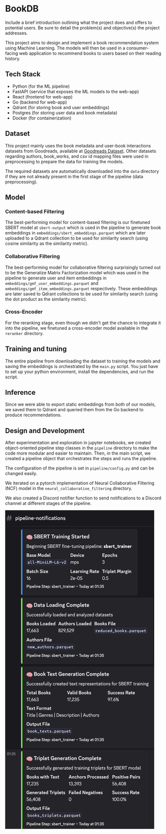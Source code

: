 # BookDB

Include a brief introduction outlining what the project does and offers to potential users. Be sure to detail the problem(s) and objective(s) the project addresses.

This project aims to design and implement a book recommendation system using Machine Learning. The models will then be used in a consumer-facing web application to recommend books to users based on their reading history.

## Tech Stack

- Python (for the ML pipeline)
- FastAPI (service that exposes the ML models to the web-app)
- React (frontend for web-app)
- Go (backend for web-app)
- Qdrant (for storing book and user embeddings)
- Postgres (for storing user data and book metadata)
- Docker (for containerization)

## Dataset
This project mainly uses the book metadata and user-book interactions datasets from Goodreads, available at [Goodreads Dataset](https://cseweb.ucsd.edu/~jmcauley/datasets/goodreads.html#datasets). Other datasets regarding authors, book_works, and csv id mapping files were used in preprocessing to prepare the data for training the models.

The required datasets are automatically downloaded into the `data` directory if they are not already present in the first stage of the pipeline (data preprocessing).

## Model
### Content-based Filtering
The best-performing model for content-based filtering is our finetuned SBERT model at `sbert-output` which is used in the pipeline to generate book embeddings in `embeddings/sbert_embeddings.parquet` which are later uploaded to a Qdrant collection to be used for similarity search (using cosine similarity as the similarity metric).

### Collaborative Filtering
The best-performing model for collaborative filtering surprisingly turned out to be the Generalize Matrix Factorization model which was used in the pipeline to generate user and item embeddings in `embeddings/gmf_user_embeddings.parquet` and `embeddings/gmf_item_embeddings.parquet` respectively. These embeddings are later saved to Qdrant collections to be used for similarity search (using the dot product as the similarity metric).

### Cross-Encoder
For the reranking stage, even though we didn't get the chance to integrate it into the pipeline, we finetuned a cross-encoder model available in the  `reranker` directory.

## Training and tuning
The entire pipeline from downloading the dataset to training the models and saving the embeddings is orchestrated by the `main.py` script. You just have to set up your python environment, install the dependencies, and run the script.

## Inference
Since we were able to export static embeddings from both of our models, we saved them to Qdrant and queried them from the Go backend to produce recommendations.

## Design and Development
After experimentation and exploration in jupyter notebooks, we created object-oriented pipeline step classes in the `pipeline` directory to make the code more modular and easier to maintain. Then, in the main script, we created a pipeline object that orchestrates the steps and runs the pipeline.

The configuration of the pipeline is set in `pipeline/config.py` and can be changed easily.

We iterated on a pytorch implementation of Neural Collaborative Filtering (NCF) model in the `neural_collaborative_filtering` directory.

We also created a Discord notifier function to send notifications to a Discord channel at different stages of the pipeline.

![Discord](discord.png)